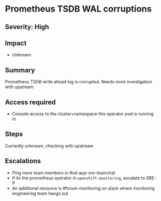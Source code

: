 # Prometheus TSDB WAL corruptions

## Severity: High

## Impact

- Unknown

## Summary

Prometheus TSDB write ahead log is corrupted. Needs more investigation with upstream

## Access required

- Console access to the cluster+namespace this operator pod is running in

## Steps

Currently unknown, checking with upstream

## Escalations

- Ping more team members in #sd-app-sre-teamchat
- If its the prometheus operator in `openshift-monitoring`, escalate to SRE-P
- An additional resource is #forum-monitoring on slack where monitoring engineering team hangs out
